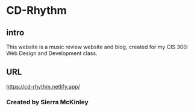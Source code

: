 # CD-Rhythm
## intro
This website is a music review website and blog, 
created for my CIS 300: Web Design and Development class.
## URL
https://cd-rhythm.netlify.app/
### Created by Sierra McKinley
